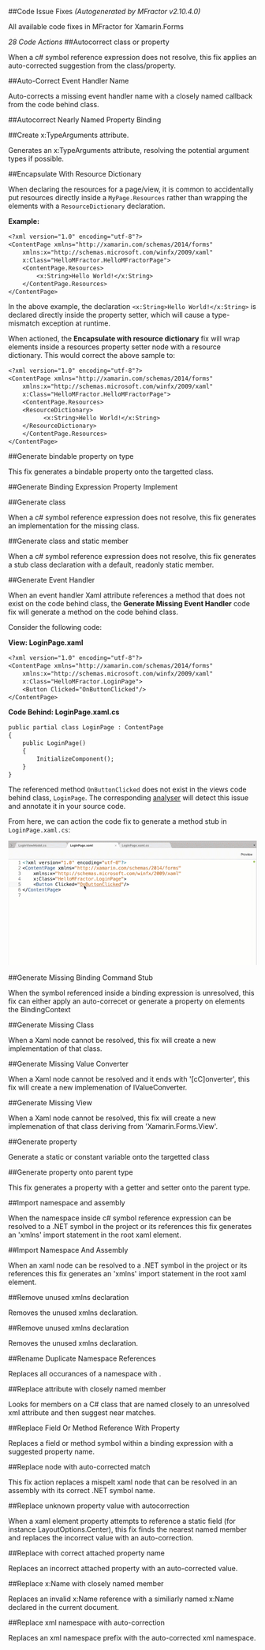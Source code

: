 ##Code Issue Fixes
*(Autogenerated by MFractor v2.10.4.0)*

All available code fixes in MFractor for Xamarin.Forms

*28 Code Actions*
##Autocorrect class or property

When a c# symbol reference expression does not resolve, this fix applies an auto-corrected suggestion from the class/property.

##Auto-Correct Event Handler Name

Auto-corrects a missing event handler name with a closely named callback from the code behind class.

##Autocorrect Nearly Named Property Binding



##Create x:TypeArguments attribute.

Generates an x:TypeArguments attribute, resolving the potential argument types if possible.

##Encapsulate With Resource Dictionary

When declaring the resources for a page/view, it is common to accidentally put resources directly inside a `MyPage.Resources` rather than wrapping the elements with a `ResourceDictionary` declaration.

**Example:**
```
<?xml version="1.0" encoding="utf-8"?>
<ContentPage xmlns="http://xamarin.com/schemas/2014/forms"
	xmlns:x="http://schemas.microsoft.com/winfx/2009/xaml"
	x:Class="HelloMFractor.HelloMFractorPage">
	<ContentPage.Resources>
		<x:String>Hello World!</x:String>
	</ContentPage.Resources>
</ContentPage>
```

In the above example, the declaration `<x:String>Hello World!</x:String>` is declared directly inside the property setter, which will cause a type-mismatch exception at runtime.

When actioned, the **Encapsulate with resource dictionary** fix will wrap elements inside a resources property setter node with a resource dictionary. This would correct the above sample to:

```
<?xml version="1.0" encoding="utf-8"?>
<ContentPage xmlns="http://xamarin.com/schemas/2014/forms"
	xmlns:x="http://schemas.microsoft.com/winfx/2009/xaml"
	x:Class="HelloMFractor.HelloMFractorPage">
	<ContentPage.Resources>
    <ResourceDictionary>
		  <x:String>Hello World!</x:String>
    </ResourceDictionary>
	</ContentPage.Resources>
</ContentPage>
```


##Generate bindable property on type

This fix generates a bindable property onto the targetted class.

##Generate Binding Expression Property Implement



##Generate class

When a c# symbol reference expression does not resolve, this fix generates an implementation for the missing class.

##Generate class and static member

When a c# symbol reference expression does not resolve, this fix generates a stub class declaration with a default, readonly static member.

##Generate Event Handler

When an event handler Xaml attribute references a method that does not exist on the code behind class, the **Generate Missing Event Handler** code fix will generate a method on the code behind class.

Consider the following code:


**View: LoginPage.xaml**
```
<?xml version="1.0" encoding="utf-8"?>
<ContentPage xmlns="http://xamarin.com/schemas/2014/forms"
	xmlns:x="http://schemas.microsoft.com/winfx/2009/xaml"
	x:Class="HelloMFractor.LoginPage">
	<Button Clicked="OnButtonClicked"/>
</ContentPage>
```

**Code Behind: LoginPage.xaml.cs**
```
public partial class LoginPage : ContentPage
{
    public LoginPage()
    {
        InitializeComponent();
    }
}
```

The referenced method `OnButtonClicked` does not exist in the views code behind class, `LoginPage`. The corresponding [analyser](http://docs.mfractor.com/xamarin-forms/tools-in-depth/analysers/#event-handler-exists-in-code-behind-class) will detect this issue and annotate it in your source code.

From here, we can action the code fix to generate a method stub in `LoginPage.xaml.cs`:

![Generating an event handler](/img/code-actions/forms/generate-event-handler.gif)


##Generate Missing Binding Command Stub

When the symbol referenced inside a binding expression is unresolved, this fix can either apply an auto-correcet or generate a property on elements the BindingContext

##Generate Missing Class

When a Xaml node cannot be resolved, this fix will create a new implementation of that class.

##Generate Missing Value Converter

When a Xaml node cannot be resolved and it ends with '[cC]onverter', this fix will create a new implemenation of IValueConverter.

##Generate Missing View

When a Xaml node cannot be resolved, this fix will create a new implemenation of that class deriving from 'Xamarin.Forms.View'.

##Generate property

Generate a static or constant variable onto the targetted class

##Generate property onto parent type

This fix generates a property with a getter and setter onto the parent type.

##Import namespace and assembly

When the namespace inside c# symbol reference expression can be resolved to a .NET symbol in the project or its references this fix generates an 'xmlns' import statement in the root xaml element.

##Import Namespace And Assembly

When an xaml node can be resolved to a .NET symbol in the project or its references this fix generates an 'xmlns' import statement in the root xaml element.

##Remove unused xmlns declaration

Removes the unused xmlns declaration.

##Remove unused xmlns declaration

Removes the unused xmlns declaration.

##Rename Duplicate Namespace References

Replaces all occurances of a namespace with .

##Replace attribute with closely named member

Looks for members on a C# class that are named closely to an unresolved xml attribute and then suggest near matches.

##Replace Field Or Method Reference With Property

Replaces a field or method symbol within a binding expression with a suggested property name.

##Replace node with auto-corrected match

This fix action replaces a mispelt xaml node that can be resolved in an assembly with its correct .NET symbol name.

##Replace unknown property value with autocorrection

When a xaml element property attempts to reference a static field (for instance LayoutOptions.Center), this fix finds the nearest named member and replaces the incorrect value with an auto-correction.

##Replace with correct attached property name

Replaces an incorrect attached property with an auto-corrected value.

##Replace x:Name with closely named member

Replaces an invalid x:Name reference with a similiarly named x:Name declared in the current document.

##Replace xml namespace with auto-correction

Replaces an xml namespace prefix with the auto-corrected xml namespace.

